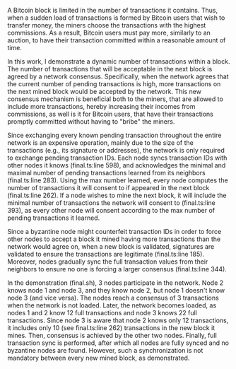 A Bitcoin block is limited in the number of transactions it contains. Thus, when a sudden load of transactions is formed by Bitcoin users that wish to transfer money, the miners choose the transactions with the highest commissions. As a result, Bitcoin users must pay more, similarly to an auction, to have their transaction committed within a reasonable amount of time.

In this work, I demonstrate a dynamic number of transactions within a block. The number of transactions that will be acceptable in the next block is agreed by a network consensus. Specifically, when the network agrees that the current number of pending transactions is high, more transactions on the next mined block would be accepted by the network. This new consensus mechanism is beneficial both to the miners, that are allowed to include more transactions, hereby increasing their incomes from commissions, as well is it for Bitcoin users, that have their transactions promptly committed without having to "bribe" the miners.

Since exchanging every known pending transaction throughout the entire network is an expensive operation, mainly due to the size of the transactions (e.g., its signature or addresses), the network is only required to exchange pending transaction IDs. Each node syncs transaction IDs with other nodes it knows (final.ts:line 598), and acknowledges the minimal and maximal number of pending transactions learned from its neighbors (final.ts:line 283). Using the max number learned, every node computes the number of transactions it will consent to if appeared in the next block (final.ts:line 262). If a node wishes to mine the next block, it will include the minimal number of transactions the network will consent to (final.ts:line 393), as every other node will consent according to the max number of pending transactions it learned.

Since a byzantine node might counterfeit transaction IDs in order to force other nodes to accept a block it mined having more transactions than the network would agree on, when a new block is validated, signatures are validated to ensure the transactions are legitimate (final.ts:line 185). Moreover, nodes gradually sync the full transaction values from their neighbors to ensure no one is forcing a larger consensus (final.ts:line 344).

In the demonstration (final.sh), 3 nodes participate in the network. Node 2 knows node 1 and node 3, and they know node 2, but node 1 doesn't know node 3 (and vice versa). The nodes reach a consensus of 3 transactions when the network is not loaded. Later, the network becomes loaded, as nodes 1 and 2 know 12 full transactions and node 3 knows 22 full transactions. Since node 3 is aware that node 2 knows only 12 transactions, it includes only 10 (see final.ts:line 262) transactions in the new block it mines. Then, consensus is achieved by the other two nodes. Finally, full transaction sync is performed, after which all nodes are fully synced and no byzantine nodes are found. However, such a synchronization is not mandatory between every new mined block, as demonstrated.  